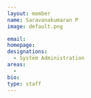 ```yaml
---
layout: member
name: Saravanakumaran P
image: default.png

email: 
homepage: 
designations: 
  - System Administration
areas:
  - 
bio: 
type: staff
---
```

